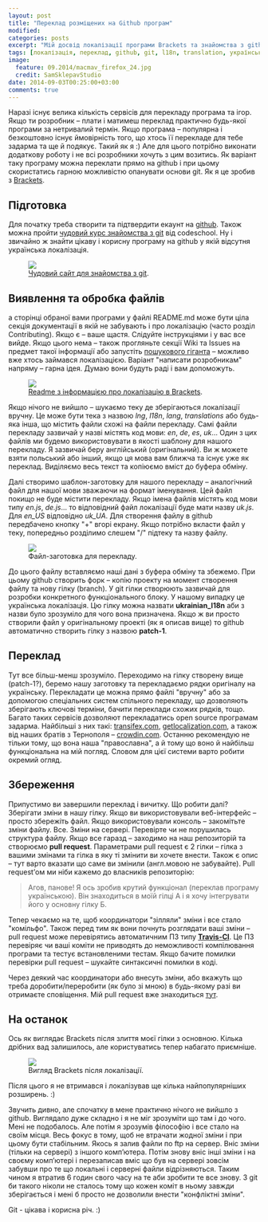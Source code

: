 ```yaml
---
layout: post
title: "Переклад розміщених на Github програм"
modified:
categories: posts
excerpt: "Мій досвід локалізації програми Brackets та знайомства з github."
tags: [локалізація, переклад, github, git, l18n, translation, українською, українізація, open source]
image:
  feature: 09.2014/macmav_firefox_24.jpg
  credit: SamSklepavStudio
date: 2014-09-03T00:25:00+03:00
comments: true
---
```

Наразі існує велика кількість сервісів для перекладу програма та ігор. Якщо ти розробник – плати і матимеш переклад практично будь-якої програми за нетривалий термін. Якщо програма – популярна і безкоштовно існує ймовірність того, що хтось її перекладе для тебе задарма та ще й подякує. Такий як я :) Але для цього потрібно виконати додаткову роботу і не всі розробники хочуть з цим возитись. Як варіант таку програму можна переклати прямо на github і при цьому скористатись гарною можливістю опанувати основи git. Як я це зробив з [Brackets](http://brackets.io/).

## Підготовка

Для початку треба створити та підтвердити екаунт на [github](https://github.com/). Також можна пройти [чудовий курс знайомства з git](https://try.github.io) від codeschool. Ну і звичайно ж знайти цікаву і корисну програму на github у якій відсутня українська локалізація.
 <figure>
	<a href="{{ site.url }}/images/09.2014/h3zv_Cover851x315.png"><img src="{{ site.url }}/images/09.2014/h3zv_Cover851x315.png"></a>
	<figcaption><a href="https://try.github.io">Чудовий сайт для знайомства з git</a>.</figcaption>
</figure>

## Виявлення та обробка файлів

а сторінці обраної вами програми у файлі README.md може бути ціла секція документації в якій не забувають і про локалізацію (часто розділ Contributing). Якщо є – ваше щастя. Слідуйте інструкціями і у вас все вийде. Якщо цього нема – також прогляньте секції Wiki та Issues на предмет такої інформації або запустіть [пошукового гіганта](http://google.com.ua) – можливо вже хтось займався локалізацією. Варіант "написати розробникам" напряму – гарна ідея. Думаю вони будуть раді і вам допоможуть. 
 
 <figure>
	<a href="{{ site.url }}/images/09.2014/github-2014-09-29.png"><img src="{{ site.url }}/images/09.2014/github-2014-09-29.png"></a>
	<figcaption><a href="https://github.com/adobe/brackets/blob/master/src/nls/README.md">Readme з інформацією про локалізацію в Brackets</a>.</figcaption>
</figure>
 
Якщо нічого не вийшло – шукаємо теку де зберігаються локалізації вручну. Це може бути тека з назвою *lng*, *l18n*, *lang*, *translations* або будь-яка інша, що містить файли схожі на файли перекладу. Самі файли перекладу зазвичай у назві містять код мови: *en*, *de*, *es*, *uk*... Один з цих файлів ми будемо використовувати в якості шаблону для нашого перекладу. Я зазвичай беру англійський (оригінальний). Ви ж можете взяти польський або інший, якщо ця мова вам ближча та існує уже як переклад. Виділяємо весь текст та копіюємо вміст до буфера обміну. 

Далі створимо шаблон-заготовку для нашого перекладу – аналогічний файл для нашої мови зважаючи на формат іменування. Цей файл покищо не буде містити перекладу. Якщо імена файлів містять код мови типу *en.js*, *de.js*... то відповідний файл локалізації буде мати назву *uk.js*. Для *en_US* відповідно *uk_UA*. Для створення файлу в github передбачено кнопку "+" вгорі екрану. Якщо потрібно вкласти файл у теку, попередньо розділимо слешем "/" підтеку та назву файлу. 

 <figure>
	<a href="{{ site.url }}/images/09.2014/h3zv_Cover851x315-1.png"><img src="{{ site.url }}/images/09.2014/h3zv_Cover851x315-1.png"></a>
	<figcaption>Файл-заготовка для перекладу.</figcaption>
</figure>

До цього файлу вставляємо наші дані з буфера обміну та збежемо. При цьому github створить форк – копію проекту на момент створення файлу та нову гілку (branch). У git гілки створюють зазвичай для розробки конкретного функціонального блоку. У нашому випадку це українська локалізація. Цю гілку можна назвати **ukrainian_l18n** аби з назви було зрозуміло для чого вона призначена. Якщо ж ви просто створили файл у оригінальному проекті (як я описав вище) то github автоматично створить гілку з назвою **patch-1**.

## Переклад

Тут все більш-менш зрозуміло. Переходимо на гілку створену вище (patch-1?), беремо нашу заготовку та перекладаємо рядки оригіналу на українську. Перекладати це можна прямо файлі "вручну" або за допомогою спеціальних систем спільного перекладу, що дозволяють зберігають ключові терміни, бачити переклади схожих рядків, тощо. Багато таких сервісів дозволяют перекладатись open source програмам задарма. Найбільші з них такі: [transifex.com](http://transifex.com), [getlocalization.com](http://getlocalization.com), а також від наших братів з Тернополя – [crowdin.com](http://crowdin.com). Останню рекомендую не тільки тому, що вона наша "православна", а й тому що воно й найбільш функціональна на мій погляд. Словом для цієї системи варто робити окремий огляд.

## Збереження

Припустимо ви завершили переклад і вичитку. Що робити далі? Зберігати зміни в нашу гілку. Якщо ви використовували веб-інтерфейс – просто збережіть файл. Якщо використовували консоль – закомітьте зміни файлу. Все. Зміни на сервері. Перевірте чи не порушилась структура файлу. Якщо все гаразд – заходимо на наш репозиторій та створюємо **pull request**. Параметрами pull request є 2 гілки – гілка з вашими змінами та гілка в яку ті змінити ви хочете внести. Також є опис – тут варто вказати що саме ви змінили (англ.мовою не забувайте). Pull request’ом ми ніби кажемо до власників репозиторію:

> Агов, панове! Я ось зробив крутий функціонал (переклав програму українською). Він знаходиться в моїй гілці A і я хочу інтегрувати його у основну гілку Б.

Тепер чекаємо на те, щоб координатори "зілляли" зміни і все стало "комільфо". Також перед тим як вони почнуть розглядати ваші зміни – pull request може перевірятись автоматичним ПЗ типу **[Travis-CI](http://en.wikipedia.org/wiki/Travis_CI)**. Це ПЗ перевіряє чи ваші коміти не приводять до неможливості компілювання програми та тестує встановленими тестам. Якщо бачите помилки перевірки pull request – шукайте синтаксичні помилки в коді. 

Через деякий час координатори або внесуть зміни, або вкажуть що треба доробити/переробити (як було зі мною) в будь-якому разі ви отримаєте сповіщення. Мій pull request вже знаходиться [тут](https://github.com/adobe/brackets/pull/8779). 

## На останок

Ось як виглядає Brackets після злиття моєї гілки з основною. Кілька дрібних вад залишилось, але користуватись тепер набагато приємніше. 

 <figure>
	<a href="{{ site.url }}/images/09.2014/h3zv_Cover851x315-2.png"><img src="{{ site.url }}/images/09.2014/h3zv_Cover851x315-2.png"></a>
	<figcaption>Вигляд Brackets після локалізації.</figcaption>
</figure>

Після цього я не втримався і локалізував ще кілька найпопулярніших розширень. :)

Звучить дивно, але спочатку в мене практично нічого не вийшло з github. Виглядало дуже складно і я не міг зрозуміти що там і до чого.  Мені не подобалось. Але потім я зрозумів філософію і все стало на своїм місця. Весь фокус в тому, щоб не втрачати жодної зміни і при цьому бути стабільним. Якось я залив файли по ftp на сервер. Вніс зміни (тільки на сервері) з іншого комп’ютера. Потім знову вніс інші зміни і на своєму комп’ютері і перезаписав вміс що був на сервері зовсім забувши про те що локальні і серверні файли відрізняються. Таким чином я втратив 6 годин свого часу на те аби зробити те все знову. З git би такого ніколи не сталось тому що кожен коміт в ньому завжди зберігається і мені б просто не дозволили внести "конфліктні зміни". 

Git - цікава і корисна річ. :)

